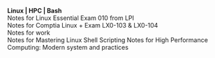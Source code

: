 <b>Linux | HPC | Bash</b><br>
Notes for Linux Essential Exam 010 from LPI<br>
Notes for Comptia Linux + Exam LX0-103 & LX0-104<br>
Notes for work<br>
Notes for Mastering Linux Shell Scripting
Notes for High Performance Computing: Modern system and practices
